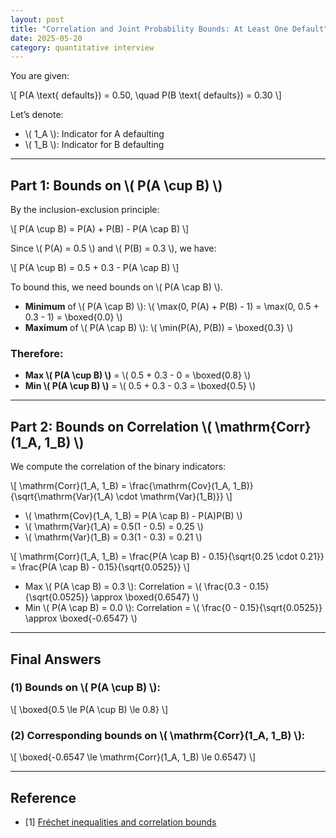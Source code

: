 ```yaml
---
layout: post
title: "Correlation and Joint Probability Bounds: At Least One Default"
date: 2025-05-20
category: quantitative interview
---
```


You are given:

\\[
P(A \text{ defaults}) = 0.50, \quad P(B \text{ defaults}) = 0.30
\\]

Let’s denote:

- \\( 1_A \\): Indicator for A defaulting
- \\( 1_B \\): Indicator for B defaulting

---

## Part 1: Bounds on \\( P(A \cup B) \\)

By the inclusion-exclusion principle:

\\[
P(A \cup B) = P(A) + P(B) - P(A \cap B)
\\]

Since \\( P(A) = 0.5 \\) and \\( P(B) = 0.3 \\), we have:

\\[
P(A \cup B) = 0.5 + 0.3 - P(A \cap B)
\\]

To bound this, we need bounds on \\( P(A \cap B) \\).

- **Minimum** of \\( P(A \cap B) \\): \\( \max(0, P(A) + P(B) - 1) = \max(0, 0.5 + 0.3 - 1) = \boxed{0.0} \\)
- **Maximum** of \\( P(A \cap B) \\): \\( \min(P(A), P(B)) = \boxed{0.3} \\)

### Therefore:

- **Max \\( P(A \cup B) \\)** = \\( 0.5 + 0.3 - 0 = \boxed{0.8} \\)
- **Min \\( P(A \cup B) \\)** = \\( 0.5 + 0.3 - 0.3 = \boxed{0.5} \\)

---

## Part 2: Bounds on Correlation \\( \mathrm{Corr}(1_A, 1_B) \\)

We compute the correlation of the binary indicators:

\\[
\mathrm{Corr}(1_A, 1_B) = \frac{\mathrm{Cov}(1_A, 1_B)}{\sqrt{\mathrm{Var}(1_A) \cdot \mathrm{Var}(1_B)}}
\\]

- \\( \mathrm{Cov}(1_A, 1_B) = P(A \cap B) - P(A)P(B) \\)
- \\( \mathrm{Var}(1_A) = 0.5(1 - 0.5) = 0.25 \\)
- \\( \mathrm{Var}(1_B) = 0.3(1 - 0.3) = 0.21 \\)

\\[
\mathrm{Corr}(1_A, 1_B) = \frac{P(A \cap B) - 0.15}{\sqrt{0.25 \cdot 0.21}} = \frac{P(A \cap B) - 0.15}{\sqrt{0.0525}}
\\]

- Max \\( P(A \cap B) = 0.3 \\): Correlation = \\( \frac{0.3 - 0.15}{\sqrt{0.0525}} \approx \boxed{0.6547} \\)
- Min \\( P(A \cap B) = 0.0 \\): Correlation = \\( \frac{0 - 0.15}{\sqrt{0.0525}} \approx \boxed{-0.6547} \\)

---

## Final Answers

### (1) Bounds on \\( P(A \cup B) \\):

\\[
\boxed{0.5 \le P(A \cup B) \le 0.8}
\\]

### (2) Corresponding bounds on \\( \mathrm{Corr}(1_A, 1_B) \\):

\\[
\boxed{-0.6547 \le \mathrm{Corr}(1_A, 1_B) \le 0.6547}
\\]

---

## Reference

* [1] [Fréchet inequalities and correlation bounds](https://en.wikipedia.org/wiki/Fr%C3%A9chet_inequalities)
